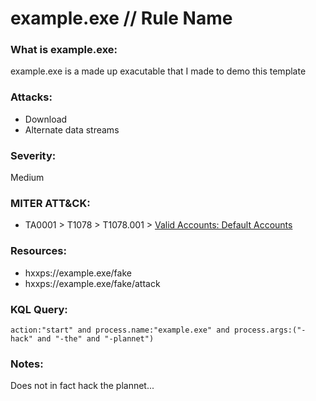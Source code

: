# example.exe // Rule Name

### What is example.exe:
example.exe is a made up exacutable that I made to demo this template

### Attacks:
- Download
- Alternate data streams

### Severity:
Medium

### MITER ATT&CK:
- TA0001 > T1078 > T1078.001 > [Valid Accounts: Default Accounts](https://attack.mitre.org/techniques/T1078/001/)

### Resources:
- hxxps://example.exe/fake
- hxxps://example.exe/fake/attack

### KQL Query:
```
action:"start" and process.name:"example.exe" and process.args:("-hack" and "-the" and "-plannet")
```

### Notes:
Does not in fact hack the plannet...




